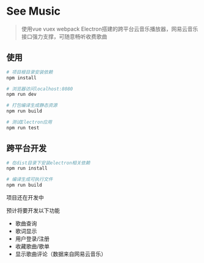 # See Music

> 使用vue vuex webpack Electron搭建的跨平台云音乐播放器，网易云音乐接口强力支撑，可随意畅听收费歌曲


## 使用

``` bash
# 项目根目录安装依赖
npm install

# 浏览器访问localhost:8080
npm run dev

# 打包编译生成静态资源
npm run build

# 测试Electron应用
npm run test
```

## 跨平台开发

```bash
# 在dist目录下安装electron相关依赖
npm run install

# 编译生成可执行文件
npm run build
```

项目还在开发中

预计将要开发以下功能

- 歌曲查询
- 歌词显示
- 用户登录/注册
- 收藏歌曲/歌单
- 显示歌曲评论（数据来自网易云音乐）